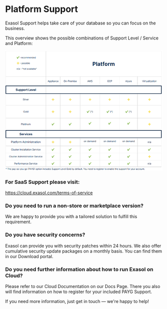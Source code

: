 # Platform Support
Exasol Support helps take care of your database so you can focus on the business. 

 

This overview shows the possible combinations of Support Level / Service and Platform: 

![Platform Support](images/platformsupport.png)

### For SaaS Support please visit:
https://cloud.exasol.com/terms-of-service
 

### Do you need to run a non-store or marketplace version?

We are happy to provide you with a tailored solution to fulfill this requirement. 

 

### Do you have security concerns?

Exasol can provide you with security patches within 24 hours. We also offer cumulative security update packages on a monthly basis. You can find them in our Download portal. 

 

### Do you need further information about how to run Exasol on Cloud?

Please refer to our Cloud Documentation on our Docs Page. There you also will find information on how to register for your included PAYG Support.

If you need more information, just get in touch — we're happy to help! 

